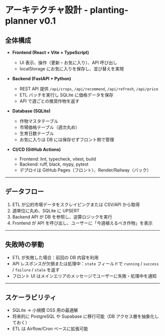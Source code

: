 # アーキテクチャ設計 - planting-planner v0.1

## 全体構成

- **Frontend (React + Vite + TypeScript)**
  - UI 表示、操作（更新・お気に入り）、API 呼び出し
  - localStorage にお気に入りを保存し、並び替えを実現

- **Backend (FastAPI + Python)**
  - REST API 提供 `/api/crops`, `/api/recommend`, `/api/refresh`, `/api/price`
  - ETL バッチを実行し SQLite に価格データを保存
  - API で週ごとの推奨作物を返す

- **Database (SQLite)**  
  - 作物マスタテーブル
  - 市場価格テーブル（週次丸め）
  - 生育日数テーブル
  - お気に入りは DB には保存せずフロント側で管理

- **CI/CD (GitHub Actions)**  
  - Frontend: lint, typecheck, vitest, build  
  - Backend: ruff, black, mypy, pytest  
  - デプロイは GitHub Pages（フロント）、Render/Railway（バック）

---

## データフロー

1. ETL が公的市場データをスクレイピングまたは CSV/API から取得
2. 週単位に丸め、SQLite に UPSERT
3. Backend API が DB を参照し、逆算ロジックを実行
4. Frontend が API を呼び出し、ユーザーに「今週植えるべき作物」を表示

---

## 失敗時の挙動

- ETL が失敗した場合：前回の DB 内容を利用
- API レスポンスが欠損または処理中：`state` フィールドで `running` / `success` / `failure` / `stale` を返す
- フロント UI はメインエリアのメッセージでユーザーに失敗・処理中を通知

---

## スケーラビリティ

- SQLite → 小規模 OSS 用の最適解
- 将来的に PostgreSQL や Supabase に移行可能（DB アクセス層を抽象化しておく）
- ETL は Airflow/Cron ベースに拡張可能
